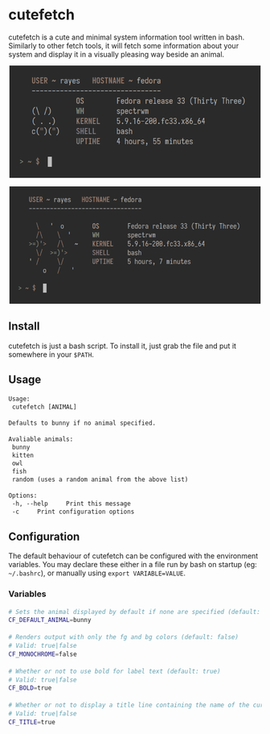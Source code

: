 # cutefetch

cutefetch is a cute and minimal system information tool written in bash. Similarly to other fetch tools, it will fetch some information about your system and display it in a visually pleasing way beside an animal.

<p align="center"><img src="previews/bunny.png" width="500" /></p>
<p align="center"><img src="previews/fish.png" width="500" /></p>

## Install

cutefetch is just a bash script. To install it, just grab the file and put it somewhere in your `$PATH`.

## Usage

```
Usage:
 cutefetch [ANIMAL]

Defaults to bunny if no animal specified.

Avaliable animals:
 bunny
 kitten
 owl
 fish
 random (uses a random animal from the above list)

Options:
 -h, --help     Print this message
 -c		Print configuration options
```

## Configuration

The default behaviour of cutefetch can be configured with the environment variables. You may declare these either in a file run by bash on startup (eg: `~/.bashrc`), or manually using `export VARIABLE=VALUE`.

### Variables

```sh
# Sets the animal displayed by default if none are specified (default: bunny). For a list of animals, see `cutefetch -h`
CF_DEFAULT_ANIMAL=bunny

# Renders output with only the fg and bg colors (default: false)
# Valid: true|false
CF_MONOCHROME=false

# Whether or not to use bold for label text (default: true)
# Valid: true|false
CF_BOLD=true

# Whether or not to display a title line containing the name of the current user and hostname (default:true)
# Valid: true|false
CF_TITLE=true
```

